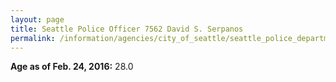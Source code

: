 ```yaml
---
layout: page
title: Seattle Police Officer 7562 David S. Serpanos
permalink: /information/agencies/city_of_seattle/seattle_police_department/copbook/7562/
---
```


**Age as of Feb. 24, 2016:** 28.0
